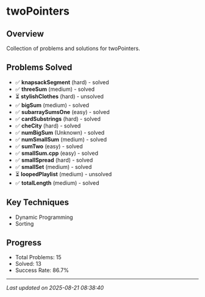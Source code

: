 # twoPointers

## Overview
Collection of problems and solutions for twoPointers.

## Problems Solved
- ✅ **knapsackSegment** (hard) - solved
- ✅ **threeSum** (medium) - solved
- ⏳ **stylishClothes** (hard) - unsolved
- ✅ **bigSum** (medium) - solved
- ✅ **subarraySumsOne** (easy) - solved
- ✅ **cardSubstrings** (hard) - solved
- ✅ **cheCity** (hard) - solved
- ✅ **numBigSum** (Unknown) - solved
- ✅ **numSmallSum** (medium) - solved
- ✅ **sumTwo** (easy) - solved
- ✅ **smallSum.cpp** (easy) - solved
- ✅ **smallSpread** (hard) - solved
- ✅ **smallSet** (medium) - solved
- ⏳ **loopedPlaylist** (medium) - unsolved
- ✅ **totalLength** (medium) - solved

## Key Techniques
- Dynamic Programming
- Sorting

## Progress
- Total Problems: 15
- Solved: 13
- Success Rate: 86.7%

---
*Last updated on 2025-08-21 08:38:40*
